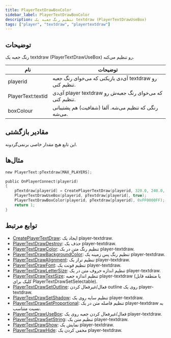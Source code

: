 ```yaml
---
title: PlayerTextDrawBoxColor
sidebar_label: PlayerTextDrawBoxColor
description: تنظیم رنگ جعبه یک textdraw (PlayerTextDrawUseBox)
tags: ["player", "textdraw", "playertextdraw"]
---
```


## توضیحات

رنگ جعبه یک textdraw (PlayerTextDrawUseBox) رو تنظیم می‌کنه.

| نام               | توضیحات                                                        |
| ----------------- | ------------------------------------------------------------ |
| playerid          | آی‌دی بازیکنی که می‌خوای رنگ جعبه textdraw رو تنظیم کنی.         |
| PlayerText:textid | آی‌دی player textdraw که می‌خوای رنگ جعبه‌ش رو تنظیم کنی.       |
| boxColour         | رنگی که تنظیم می‌شه. آلفا (شفافیت) هم پشتیبانی می‌شه.           |

## مقادیر بازگشتی

این تابع هیچ مقدار خاصی برنمی‌گردونه.

## مثال‌ها

```c
new PlayerText:pTextdraw[MAX_PLAYERS];

public OnPlayerConnect(playerid)
{
    pTextdraw[playerid] = CreatePlayerTextDraw(playerid, 320.0, 240.0, "Example Text");
    PlayerTextDrawUseBox(playerid, pTextdraw[playerid], true);
    PlayerTextDrawBoxColor(playerid, pTextdraw[playerid], 0xFF0000FF); // Jabe qermez bedune shafayit
    return 1;
}
```

## توابع مرتبط

- [CreatePlayerTextDraw](CreatePlayerTextDraw): ایجاد یک player-textdraw.
- [PlayerTextDrawDestroy](PlayerTextDrawDestroy): حذف یک player-textdraw.
- [PlayerTextDrawColor](PlayerTextDrawColor): تنظیم رنگ متن در یک player-textdraw.
- [PlayerTextDrawBackgroundColor](PlayerTextDrawBackgroundColor): تنظیم رنگ پس زمینه یک player-textdraw.
- [PlayerTextDrawAlignment](PlayerTextDrawAlignment): تنظیم تراز یک player-textdraw.
- [PlayerTextDrawFont](PlayerTextDrawFont): تنظیم فونت یک player-textdraw.
- [PlayerTextDrawLetterSize](PlayerTextDrawLetterSize): تنظیم اندازه حروف متن در یک player-textdraw.
- [PlayerTextDrawTextSize](PlayerTextDrawTextSize): تنظیم اندازه جعبه player-textdraw (یا منطقه قابل کلیک برای PlayerTextDrawSetSelectable).
- [PlayerTextDrawSetOutline](PlayerTextDrawSetOutline): فعال/غیرفعال کردن outline روی یک player-textdraw.
- [PlayerTextDrawSetShadow](PlayerTextDrawSetShadow): تنظیم سایه روی یک player-textdraw.
- [PlayerTextDrawSetProportional](PlayerTextDrawSetProportional): تنظیم فاصله متن در یک player-textdraw به نسبت متناسب.
- [PlayerTextDrawUseBox](PlayerTextDrawUseBox): فعال/غیرفعال کردن جعبه روی یک player-textdraw.
- [PlayerTextDrawSetString](PlayerTextDrawSetString): تنظیم متن یک player-textdraw.
- [PlayerTextDrawShow](PlayerTextDrawShow): نمایش یک player-textdraw.
- [PlayerTextDrawHide](PlayerTextDrawHide): مخفی کردن یک player-textdraw.